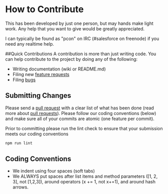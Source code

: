 # How to Contribute

This has been developed by just one person, but may hands make light work.  Any help that you want to give would be greatly appreciated.

I can typically be found as "pcon" on IRC (#salesforce on freenode) if you need any realtime help.

##Quick Contributions
A contribution is more than just writing code.  You can help contribute to the project by doing any of the following:
*   Writing documentation (wiki or README.md)
*   Filing new [feature requests](https://github.com/pcon/sfdc-eventMonitoring/issues/new?template=feature_request.md)
*   Filing [bugs](https://github.com/pcon/sfdc-eventMonitoring/issues/new?template=bug_report.md)

## Submitting Changes
Please send a [pull request](https://github.com/pcon/sfdc-eventMonitoring/pull/new/master) with a clear list of what has been done (read more about [pull requests](http://help.github.com/pull-requests/)). Please follow our coding conventions (below) and make sure all of your commits are atomic (one feature per commit).

Prior to committing please run the lint check to ensure that your submission meets our coding conventions

```bash
npm run lint
```

## Coding Conventions

*   We indent using four spaces (soft tabs)
*   We ALWAYS put spaces after list items and method parameters (\[1, 2, 3\], not \[1,2,3\]), around operators (x += 1, not x+=1), and around hash arrows.